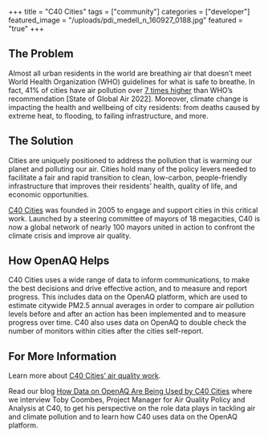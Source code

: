 +++
title = "C40 Cities"
tags = ["community"]
categories = ["developer"]
featured_image = "/uploads/pdi_medell_n_160927_0188.jpg"
featured = "true"
+++
## The Problem
Almost all urban residents in the world are breathing air that doesn’t meet World Health Organization (WHO) guidelines for what is safe to breathe. In fact, 41% of cities have air pollution over [7 times higher](https://www.stateofglobalair.org/sites/default/files/documents/2022-08/2022-soga-cities-report.pdf) than WHO’s recommendation \[State of Global Air 2022\]. Moreover, climate change is impacting the health and wellbeing of city residents: from deaths caused by extreme heat, to flooding, to failing infrastructure, and more.

## The Solution  

Cities are uniquely positioned to address the pollution that is warming our planet and polluting our air. Cities hold many of the policy levers needed to facilitate a fair and rapid transition to clean, low-carbon, people-friendly infrastructure that improves their residents’ health, quality of life, and economic opportunities. 

[C40 Cities](https://www.c40.org/) was founded in 2005 to engage and support cities in this critical work. Launched by a steering committee of mayors of 18 megacities, C40 is now a global network of nearly 100 mayors united in action to confront the climate crisis and improve air quality. 

## How OpenAQ Helps

C40 Cities uses a wide range of data to inform communications, to make the best decisions and drive effective action, and to measure and report progress. This includes data on the OpenAQ platform, which are used to estimate citywide PM2.5 annual averages in order to compare air pollution levels before and after an action has been implemented and to measure progress over time. C40 also uses data on OpenAQ to double check the number of monitors within cities after the cities self-report.

## For More Information

Learn more about [C40 Cities’ air quality work](https://www.c40.org/what-we-do/scaling-up-climate-action/air-quality/).

Read our blog [How Data on OpenAQ Are Being Used by C40 Cities](https://openaq.medium.com/how-data-on-openaq-are-being-used-by-c40-cities-36602626ba5c) where we interview Toby Coombes, Project Manager for Air Quality Policy and Analysis at C40, to get his perspective on the role data plays in tackling air and climate pollution and to learn how C40 uses data on the OpenAQ platform. 

